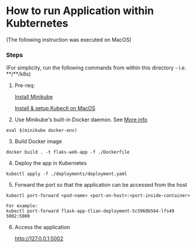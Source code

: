 # How to run Application within Kubternetes
(The following instruction was executed on MacOS)

### Steps 
(For simplicity, run the following commands from within this directory - i.e. \**/**/k8s)

1. Pre-req: 

   [Install Minikube](https://minikube.sigs.k8s.io/docs/start/?arch=%2Fmacos%2Farm64%2Fstable%2Fbinary+download)

   [Install & setup Kubectl on MacOS](https://kubernetes.io/docs/tasks/tools/install-kubectl-macos/) 

2. Use Minikube's built-in Docker daemon. See [More info](https://stackoverflow.com/questions/56392041/getting-errimageneverpull-in-pods)

```
eval $(minikube docker-env)
```

3. Build Docker image

```docker build . -t flaks-web-app -f ./Dockerfile```

4.  Deploy the app in Kubernetes 

```kubectl apply -f ./deployments/deployment.yaml```

5. Forward the port so that the application can be accessed from the host

```
kubectl port-forward <pod-name> <port-on-host>:<port-inside-container> 

For example: 
kubectl port-forward flask-app-tlian-deployment-5c5968b564-lfs49 5002:5000
```

6. Access the application

   http://127.0.0.1:5002